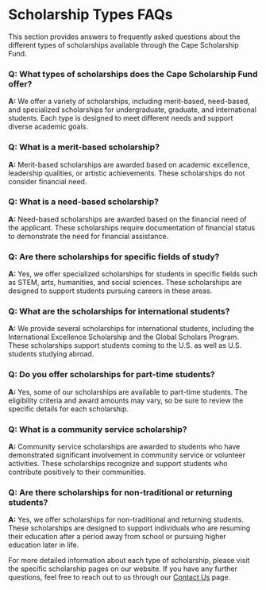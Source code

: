 # Scholarship Types FAQs

This section provides answers to frequently asked questions about the different types of scholarships available through the Cape Scholarship Fund.

### Q: What types of scholarships does the Cape Scholarship Fund offer?

**A:** We offer a variety of scholarships, including merit-based, need-based, and specialized scholarships for undergraduate, graduate, and international students. Each type is designed to meet different needs and support diverse academic goals.

### Q: What is a merit-based scholarship?

**A:** Merit-based scholarships are awarded based on academic excellence, leadership qualities, or artistic achievements. These scholarships do not consider financial need.

### Q: What is a need-based scholarship?

**A:** Need-based scholarships are awarded based on the financial need of the applicant. These scholarships require documentation of financial status to demonstrate the need for financial assistance.

### Q: Are there scholarships for specific fields of study?

**A:** Yes, we offer specialized scholarships for students in specific fields such as STEM, arts, humanities, and social sciences. These scholarships are designed to support students pursuing careers in these areas.

### Q: What are the scholarships for international students?

**A:** We provide several scholarships for international students, including the International Excellence Scholarship and the Global Scholars Program. These scholarships support students coming to the U.S. as well as U.S. students studying abroad.

### Q: Do you offer scholarships for part-time students?

**A:** Yes, some of our scholarships are available to part-time students. The eligibility criteria and award amounts may vary, so be sure to review the specific details for each scholarship.

### Q: What is a community service scholarship?

**A:** Community service scholarships are awarded to students who have demonstrated significant involvement in community service or volunteer activities. These scholarships recognize and support students who contribute positively to their communities.

### Q: Are there scholarships for non-traditional or returning students?

**A:** Yes, we offer scholarships for non-traditional and returning students. These scholarships are designed to support individuals who are resuming their education after a period away from school or pursuing higher education later in life.

For more detailed information about each type of scholarship, please visit the specific scholarship pages on our website. If you have any further questions, feel free to reach out to us through our [Contact Us](/contact-us) page.
